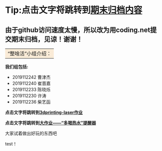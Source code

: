 # Tip:**点击文字将跳转到[期末归档内容](https://codes2things.coding.net/p/file/d/file/git  '期末归档内容')**
## 由于github访问速度太慢，所以改为用coding.net提交期末归档，见谅！谢谢！

<table><tr><td bgcolor=#FAEBD7>“整啥活”小组介绍：</td></tr></table>

**我们组包括:**

- 2019112242 曹津杰 
- 2019112240 崔晋嘉 
- 2019112233 陈晓烁 
- 2019112230 许涛    
- 2019112236 柴艺函 

**点击文字将跳转到[3dprinting-laser作业](https://zaowu.fun/p/607c5e82234c46320e6d3542 '3dprinting-laser作业')**

**点击文字将跳转到[大作业——“多喝热水”提醒器](https://zaowu.fun/p/60d01df0234c46320e6d3f79 '大作业——“多喝热水”提醒器')**

大家试着做出好玩的东西吧

test！  

